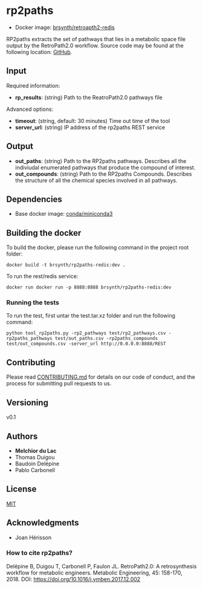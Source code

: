# rp2paths

* Docker image: [brsynth/retroapth2-redis](https://hub.docker.com/r/brsynth/retropath2-redis)

RP2paths extracts the set of pathways that lies in a metabolic space file output by the RetroPath2.0 workflow. Source code may be found at the following location: [GitHub](https://github.com/brsynth/rp2paths).

## Input

Required information: 
* **rp_results**: (string) Path to the ReatroPath2.0 pathways file

Advanced options: 
* **timeout**: (string, default: 30 minutes) Time out time of the tool
* **server_url**: (string) IP address of the rp2paths REST service

## Output

* **out_paths**: (string) Path to the RP2paths pathways. Describes all the indiviudal enumerated pathways that produce the compound of interest.
* **out_compounds**: (string) Path to the RP2paths Compounds. Describes the structure of all the chemical species involved in all pathways.

## Dependencies

* Base docker image: [conda/miniconda3](https://hub.docker.com/r/conda/miniconda3)

## Building the docker

To build the docker, please run the following command in the project root folder:

```
docker build -t brsynth/rp2paths-redis:dev .
```

To run the rest/redis service:

```
docker run docker run -p 8888:8888 brsynth/rp2paths-redis:dev
```

### Running the tests

To run the test, first untar the test.tar.xz folder and run the following command:

```
python tool_rp2paths.py -rp2_pathways test/rp2_pathways.csv -rp2paths_pathways test/out_paths.csv -rp2paths_compounds test/out_compounds.csv -server_url http://0.0.0.0:8888/REST
```

## Contributing

Please read [CONTRIBUTING.md](https://gist.github.com/PurpleBooth/b24679402957c63ec426) for details on our code of conduct, and the process for submitting pull requests to us.

## Versioning

v0.1

## Authors

* **Melchior du Lac**
* Thomas Duigou
* Baudoin Delépine
* Pablo Carbonell

## License

[MIT](https://github.com/brsynth/rp2paths/blob/master/LICENSE.txt)

## Acknowledgments

* Joan Hérisson

### How to cite rp2paths?

Delépine B, Duigou T, Carbonell P, Faulon JL. RetroPath2.0: A retrosynthesis workflow for metabolic engineers. Metabolic Engineering, 45: 158-170, 2018. DOI: https://doi.org/10.1016/j.ymben.2017.12.002
